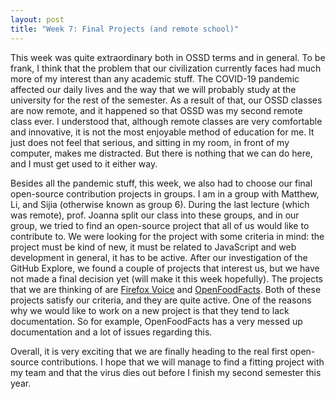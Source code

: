 ```yaml
---
layout: post
title: "Week 7: Final Projects (and remote school)"
---
```


This week was quite extraordinary both in OSSD terms and in general. To be frank, I think that the problem that our civilization currently faces had much more of my interest than any academic stuff. The COVID-19 pandemic affected our daily lives and the way that we will probably study at the university for the rest of the semester. As a result of that, our OSSD classes are now remote, and it happened so that OSSD was my second remote class ever. I understood that, although remote classes are very comfortable and innovative, it is not the most enjoyable method of education for me. It just does not feel that serious, and sitting in my room, in front of my computer, makes me distracted. But there is nothing that we can do here, and I must get used to it either way.

Besides all the pandemic stuff, this week, we also had to choose our final open-source contribution projects in groups. I am in a group with Matthew, Li, and Sijia (otherwise known as group 6). During the last lecture (which was remote), prof. Joanna split our class into these groups, and in our group, we tried to find an open-source project that all of us would like to contribute to. We were looking for the project with some criteria in mind: the project must be kind of new, it must be related to JavaScript and web development in general, it has to be active. After our investigation of the GitHub Explore, we found a couple of projects that interest us, but we have not made a final decision yet (will make it this week hopefully). The projects that we are thinking of are [Firefox Voice](https://github.com/mozilla/firefox-voice) and [OpenFoodFacts](https://github.com/openfoodfacts/openfoodfacts-server). Both of these projects satisfy our criteria, and they are quite active. One of the reasons why we would like to work on a new project is that they tend to lack documentation. So for example, OpenFoodFacts has a very messed up documentation and a lot of issues regarding this.

Overall, it is very exciting that we are finally heading to the real first open-source contributions. I hope that we will manage to find a fitting project with my team and that the virus dies out before I finish my second semester this year.
